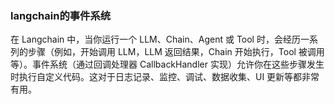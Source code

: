 ### langchain的事件系统


在 Langchain 中，当你运行一个 LLM、Chain、Agent 或 Tool 时，会经历一系列的步骤（例如，开始调用 LLM，LLM 返回结果，Chain 开始执行，Tool 被调用等）。事件系统（通过回调处理器 CallbackHandler 实现）允许你在这些步骤发生时执行自定义代码。这对于日志记录、监控、调试、数据收集、UI 更新等都非常有用。


